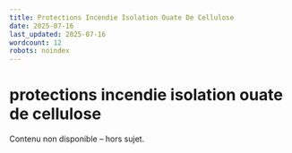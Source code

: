 ```yaml
---
title: Protections Incendie Isolation Ouate De Cellulose
date: 2025-07-16
last_updated: 2025-07-16
wordcount: 12
robots: noindex
---
```


# protections incendie isolation ouate de cellulose

Contenu non disponible – hors sujet.